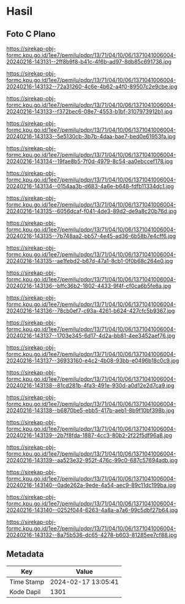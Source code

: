 # Hasil

## Foto C Plano

https://sirekap-obj-formc.kpu.go.id/1ee7/pemilu/pdpr/13/71/04/10/06/1371041006004-20240216-143131--2ff8b9f8-b41c-4f6b-ad97-8db85c691736.jpg

https://sirekap-obj-formc.kpu.go.id/1ee7/pemilu/pdpr/13/71/04/10/06/1371041006004-20240216-143132--72a31260-4c6e-4b62-a4f0-89507c2e9cbe.jpg

https://sirekap-obj-formc.kpu.go.id/1ee7/pemilu/pdpr/13/71/04/10/06/1371041006004-20240216-143133--f372bec6-08e7-4553-b1bf-3107973912b1.jpg

https://sirekap-obj-formc.kpu.go.id/1ee7/pemilu/pdpr/13/71/04/10/06/1371041006004-20240216-143133--5e5130cb-3b7b-4daa-bae7-bed0e61953fa.jpg

https://sirekap-obj-formc.kpu.go.id/1ee7/pemilu/pdpr/13/71/04/10/06/1371041006004-20240216-143134--19fae8b5-7f0d-4979-8c54-aa0ebccef178.jpg

https://sirekap-obj-formc.kpu.go.id/1ee7/pemilu/pdpr/13/71/04/10/06/1371041006004-20240216-143134--0154aa3b-d683-4a6e-b648-fdfb11334dc1.jpg

https://sirekap-obj-formc.kpu.go.id/1ee7/pemilu/pdpr/13/71/04/10/06/1371041006004-20240216-143135--6056dcaf-f041-4de3-89d2-de9a8c20b76d.jpg

https://sirekap-obj-formc.kpu.go.id/1ee7/pemilu/pdpr/13/71/04/10/06/1371041006004-20240216-143135--7b748aa2-bb57-4e45-ad36-6b58b7e4cff6.jpg

https://sirekap-obj-formc.kpu.go.id/1ee7/pemilu/pdpr/13/71/04/10/06/1371041006004-20240216-143135--ae1febd2-b67d-47a1-8cb1-0f0b68c264e0.jpg

https://sirekap-obj-formc.kpu.go.id/1ee7/pemilu/pdpr/13/71/04/10/06/1371041006004-20240216-143136--bffc36b2-1802-4433-9f4f-cf0ca6b5fe6a.jpg

https://sirekap-obj-formc.kpu.go.id/1ee7/pemilu/pdpr/13/71/04/10/06/1371041006004-20240216-143136--78cb0ef7-c93a-4261-b624-427cfc5b9367.jpg

https://sirekap-obj-formc.kpu.go.id/1ee7/pemilu/pdpr/13/71/04/10/06/1371041006004-20240216-143137--1703e345-6d17-4d2a-bb81-4ee3452aef76.jpg

https://sirekap-obj-formc.kpu.go.id/1ee7/pemilu/pdpr/13/71/04/10/06/1371041006004-20240216-143137--36933160-e4c2-4b08-93bb-e0496b18c0c9.jpg

https://sirekap-obj-formc.kpu.go.id/1ee7/pemilu/pdpr/13/71/04/10/06/1371041006004-20240216-143138--81cd281b-4fa3-491e-930d-a0d12e2d7ca9.jpg

https://sirekap-obj-formc.kpu.go.id/1ee7/pemilu/pdpr/13/71/04/10/06/1371041006004-20240216-143138--b6870be5-ebb5-417b-aeb1-8b9f10bf398b.jpg

https://sirekap-obj-formc.kpu.go.id/1ee7/pemilu/pdpr/13/71/04/10/06/1371041006004-20240216-143139--2b7f8fda-1887-4cc3-80b2-2f22f5df96a8.jpg

https://sirekap-obj-formc.kpu.go.id/1ee7/pemilu/pdpr/13/71/04/10/06/1371041006004-20240216-143139--aa523e32-952f-476c-99c0-687c57694adb.jpg

https://sirekap-obj-formc.kpu.go.id/1ee7/pemilu/pdpr/13/71/04/10/06/1371041006004-20240216-143140--0ade262a-9ede-4a54-aec9-89c11dc199ba.jpg

https://sirekap-obj-formc.kpu.go.id/1ee7/pemilu/pdpr/13/71/04/10/06/1371041006004-20240216-143140--0252f044-6263-4a8a-a7a6-99c5dbf27b64.jpg

https://sirekap-obj-formc.kpu.go.id/1ee7/pemilu/pdpr/13/71/04/10/06/1371041006004-20240216-143132--8a75b536-dc65-4278-b603-81285ee7cf88.jpg


## Metadata

| Key        | Value               |
| ---------- | ------------------- |
| Time Stamp | 2024-02-17 13:05:41 |
| Kode Dapil | 1301                |



